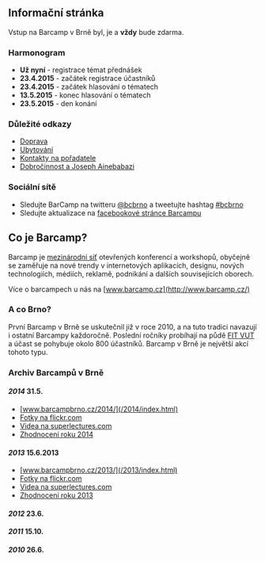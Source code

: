Informační stránka
------------------
Vstup na Barcamp v Brně byl, je a **vždy** bude zdarma.

### Harmonogram
 - __Už nyní__ - registrace témat přednášek
 - __23.4.2015__ - začátek registrace účastníků
 - __23.4.2015__ - začátek hlasování o tématech
 - __13.5.2015__ - konec hlasování o tématech
 - __23.5.2015__ - den konání

### Důležité odkazy
 - [Doprava](/2015/stranka/doprava.html)
 - [Ubytování](/2015/stranka/ubytovani.html)
 - [Kontakty na pořadatele](/2015/stranka/kontakty.html)
 - [Dobročinnost a Joseph Ainebabazi](/2015/stranka/charita.html)

### Sociální sítě
 - Sledujte BarCamp na twitteru [@bcbrno](https://twitter.com/bcbrno) a tweetujte hashtag [#bcbrno](https://twitter.com/search?q=%23bcbrno)
 - Sledujte aktualizace na [facebookové stránce Barcampu](https://www.facebook.com/barcamp.brno)

Co je Barcamp?
--------------
Barcamp je [mezinárodní síť](http://barcamp.org) otevřených konferencí a workshopů, obyčejně se zaměřuje na nové trendy v internetových aplikacích, designu, nových technologiích, médiích, reklamě, podnikání a dalších souvisejících oborech.

Více o barcampech u nás na [www.barcamp.cz](http://www.barcamp.cz/)

### A co Brno?

První Barcamp v Brně se uskutečnil již v roce 2010, a na tuto tradici navazují i ostatní Barcampy každoročně. Poslední ročníky probíhají na půdě [FIT VUT](http://www.fit.vutbr.cz/) a účast se pohybuje okolo 800 účastníků. Barcamp v Brně je největší akcí tohoto typu.

### Archiv Barcampů v Brně

#### _2014_ 31.5.
 - [www.barcampbrno.cz/2014/](/2014/index.html) 
 - [Fotky na flickr.com](https://www.flickr.com/photos/97646969@N07/sets/72157644611735179/) 
 - [Videa na superlectures.com](http://www.superlectures.com/barcampbrno2014/)
 - [Zhodnocení roku 2014](/2014/stranka/zhodnoceni.html)

#### _2013_ 15.6.2013
 - [www.barcampbrno.cz/2013/](/2013/index.html) 
 - [Fotky na flickr.com](https://www.flickr.com/photos/97646969@N07/sets/72157634248667014/page3/) 
 - [Videa na superlectures.com](http://www.superlectures.com/barcampbrno2013/)
 - [Zhodnocení roku 2013](/2013/stranka/zhodnoceni.html)

#### _2012_ 23.6.
#### _2011_ 15.10.
#### _2010_ 26.6.